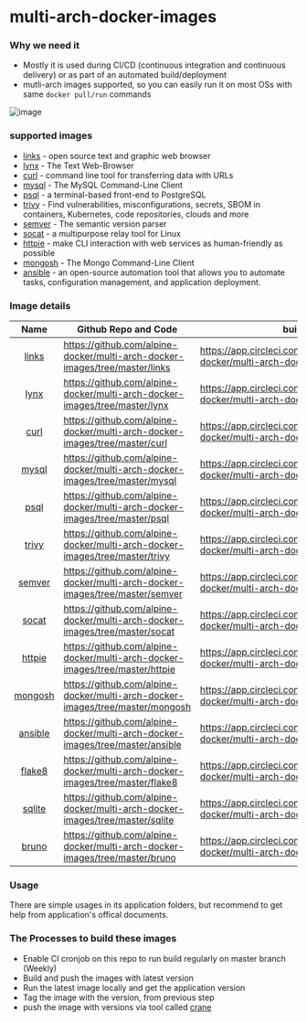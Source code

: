# multi-arch-docker-images

### Why we need it

* Mostly it is used during CI/CD (continuous integration and continuous delivery) or as part of an automated build/deployment
* mutli-arch images supported, so you can easily run it on most OSs with same `docker pull/run` commands

![image](https://github.com/alpine-docker/multi-arch-docker-images/assets/8954908/18574160-0e30-4570-8fec-3dca2703f582)


### supported images

* [links](http://links.twibright.com/user_en.html) - open source text and graphic web browser
* [lynx](https://lynx.invisible-island.net/) - The Text Web-Browser
* [curl](https://curl.se/) - command line tool for transferring data with URLs
* [mysql](https://dev.mysql.com/doc/refman/8.0/en/mysql.html) - The MySQL Command-Line Client
* [psql](https://www.postgresguide.com/utilities/psql/) - a terminal-based front-end to PostgreSQL
* [trivy](https://github.com/aquasecurity/trivy) - Find vulnerabilities, misconfigurations, secrets, SBOM in containers, Kubernetes, code repositories, clouds and more
* [semver](https://semver.org/) - The semantic version parser
* [socat](https://linux.die.net/man/1/socat) - a multipurpose relay tool for Linux
* [httpie](https://httpie.io/) - make CLI interaction with web services as human-friendly as possible
* [mongosh](https://www.mongodb.com/) - The Mongo Command-Line Client
* [ansible](https://www.ansible.com/) - an open-source automation tool that allows you to automate tasks, configuration management, and application deployment.

### Image details

|                                                                                  Name                                                                                 | Github Repo and Code                                                | build logs                                                              | Docker image tags                                           | Multi-Arch                                                                     |
|:---------------------------------------------------------------------------------------------------------------------------------------------------------------------:|---------------------------------------------------------------------|-------------------------------------------------------------------------|-------------------------------------------------------------|--------------------------------------------------------------------------------|
| [links](http://links.twibright.com/user_en.html)                                                                           | https://github.com/alpine-docker/multi-arch-docker-images/tree/master/links  | https://app.circleci.com/pipelines/github/alpine-docker/multi-arch-docker-images | https://hub.docker.com/repository/docker/alpine/links/tags  | linux/arm/v7,linux/arm64/v8,linux/arm/v6,linux/amd64,linux/ppc64le,linux/s390x |
| [lynx](https://lynx.invisible-island.net/)                                                                                                     | https://github.com/alpine-docker/multi-arch-docker-images/tree/master/lynx   | https://app.circleci.com/pipelines/github/alpine-docker/multi-arch-docker-images | https://hub.docker.com/repository/docker/alpine/lynx/tags   | linux/arm/v7,linux/arm64/v8,linux/arm/v6,linux/amd64,linux/ppc64le,linux/s390x |
| [curl](https://curl.se/)                                                                                          | https://github.com/alpine-docker/multi-arch-docker-images/tree/master/curl   | https://app.circleci.com/pipelines/github/alpine-docker/multi-arch-docker-images | https://hub.docker.com/repository/docker/alpine/curl/tags   | linux/arm/v7,linux/arm64/v8,linux/arm/v6,linux/amd64,linux/ppc64le,linux/s390x |
| [mysql](https://dev.mysql.com/doc/refman/8.0/en/mysql.html)                                                                           | https://github.com/alpine-docker/multi-arch-docker-images/tree/master/mysql  | https://app.circleci.com/pipelines/github/alpine-docker/multi-arch-docker-images | https://hub.docker.com/repository/docker/alpine/mysql/tags  | linux/arm/v7,linux/arm64/v8,linux/arm/v6,linux/amd64,linux/ppc64le,linux/s390x |
| [psql](https://www.postgresguide.com/utilities/psql/)                                                                      | https://github.com/alpine-docker/multi-arch-docker-images/tree/master/psql   | https://app.circleci.com/pipelines/github/alpine-docker/multi-arch-docker-images | https://hub.docker.com/repository/docker/alpine/psql/tags   | linux/arm/v7,linux/arm64/v8,linux/arm/v6,linux/amd64,linux/ppc64le,linux/s390x |
| [trivy](https://github.com/aquasecurity/trivy) | https://github.com/alpine-docker/multi-arch-docker-images/tree/master/trivy  | https://app.circleci.com/pipelines/github/alpine-docker/multi-arch-docker-images | https://hub.docker.com/repository/docker/alpine/trivy/tags  | linux/386,linux/amd64,linux/arm64,linux/ppc64le,linux/s390x                    |
| [semver](https://semver.org/)                                                                                                          | https://github.com/alpine-docker/multi-arch-docker-images/tree/master/semver | https://app.circleci.com/pipelines/github/alpine-docker/multi-arch-docker-images | https://hub.docker.com/repository/docker/alpine/semver/tags | linux/arm/v7,linux/arm64/v8,linux/arm/v6,linux/amd64,linux/ppc64le,linux/s390x |
| [socat](https://linux.die.net/man/1/socat)                                                                                                          | https://github.com/alpine-docker/multi-arch-docker-images/tree/master/socat | https://app.circleci.com/pipelines/github/alpine-docker/multi-arch-docker-images | https://hub.docker.com/repository/docker/alpine/socat/tags | linux/arm/v7,linux/arm64/v8,linux/arm/v6,linux/amd64,linux/ppc64le,linux/s390x |
| [httpie](https://httpie.io/)                                                                                                          | https://github.com/alpine-docker/multi-arch-docker-images/tree/master/httpie | https://app.circleci.com/pipelines/github/alpine-docker/multi-arch-docker-images | https://hub.docker.com/repository/docker/alpine/httpie/tags | linux/arm/v7,linux/arm64/v8,linux/arm/v6,linux/amd64,linux/ppc64le,linux/s390x |
| [mongosh](https://www.mongodb.com/)                                                                                                    | https://github.com/alpine-docker/multi-arch-docker-images/tree/master/mongosh| https://app.circleci.com/pipelines/github/alpine-docker/multi-arch-docker-images | https://hub.docker.com/repository/docker/alpine/mongosh/tags | linux/arm/v7,linux/arm64/v8,linux/amd64,linux/ppc64le |
| [ansible](https://www.ansible.com/)                                                                                                    | https://github.com/alpine-docker/multi-arch-docker-images/tree/master/ansible| https://app.circleci.com/pipelines/github/alpine-docker/multi-arch-docker-images | https://hub.docker.com/repository/docker/alpine/ansible/tags | linux/arm/v7,linux/arm64/v8,linux/arm/v6,linux/amd64,linux/ppc64le,linux/s390x |
| [flake8](https://flake8.pycqa.org/en/latest/)                                                                                                    | https://github.com/alpine-docker/multi-arch-docker-images/tree/master/flake8| https://app.circleci.com/pipelines/github/alpine-docker/multi-arch-docker-images | https://hub.docker.com/repository/docker/alpine/flake8/tags | linux/arm/v7,linux/arm64/v8,linux/arm/v6,linux/amd64,linux/ppc64le,linux/s390x |
| [sqlite](https://sqlite.org/)                                                                                                    | https://github.com/alpine-docker/multi-arch-docker-images/tree/master/sqlite| https://app.circleci.com/pipelines/github/alpine-docker/multi-arch-docker-images | https://hub.docker.com/repository/docker/alpine/sqlite/tags | linux/arm/v7,linux/arm64/v8,linux/arm/v6,linux/amd64,linux/ppc64le,linux/s390x |
| [bruno](https://www.usebruno.com/)                                                                                                    | https://github.com/alpine-docker/multi-arch-docker-images/tree/master/bruno| https://app.circleci.com/pipelines/github/alpine-docker/multi-arch-docker-images | https://hub.docker.com/repository/docker/alpine/bruno/tags | linux/arm/v7,linux/arm64/v8,linux/arm/v6,linux/amd64,linux/ppc64le,linux/s390x |

### Usage

There are simple usages in its application folders, but recommend to get help from application's offical documents.


### The Processes to build these images

* Enable CI cronjob on this repo to run build regularly on master branch (Weekly)
* Build and push the images with latest version
* Run the latest image locally and get the application version
* Tag the image with the version, from previous step
* push the image with versions via tool called [crane](https://github.com/google/go-containerregistry/blob/main/cmd/crane/doc/crane.md)
